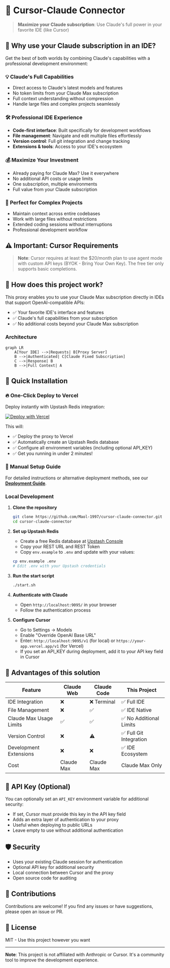 # 🚀 Cursor-Claude Connector

> **Maximize your Claude subscription**: Use Claude's full power in your favorite IDE (like Cursor)

## 🚀 Why use your Claude subscription in an IDE?

Get the best of both worlds by combining Claude's capabilities with a professional development environment:

### 💡 **Claude's Full Capabilities**

- Direct access to Claude's latest models and features
- No token limits from your Claude Max subscription
- Full context understanding without compression
- Handle large files and complex projects seamlessly

### 🛠️ **Professional IDE Experience**

- **Code-first interface**: Built specifically for development workflows
- **File management**: Navigate and edit multiple files effortlessly
- **Version control**: Full git integration and change tracking
- **Extensions & tools**: Access to your IDE's ecosystem

### 💰 **Maximize Your Investment**

- Already paying for Claude Max? Use it everywhere
- No additional API costs or usage limits
- One subscription, multiple environments
- Full value from your Claude subscription

### 🎯 **Perfect for Complex Projects**

- Maintain context across entire codebases
- Work with large files without restrictions
- Extended coding sessions without interruptions
- Professional development workflow

## ⚠️ **Important: Cursor Requirements**

> **Note**: Cursor requires at least the $20/month plan to use agent mode with custom API keys (BYOK - Bring Your Own Key). The free tier only supports basic completions.

## 🔧 How does this project work?

This proxy enables you to use your Claude Max subscription directly in IDEs that support OpenAI-compatible APIs:

- ✅ Your favorite IDE's interface and features
- ✅ Claude's full capabilities from your subscription
- ✅ No additional costs beyond your Claude Max subscription

### Architecture

```mermaid
graph LR
    A[Your IDE] -->|Requests| B[Proxy Server]
    B -->|Authenticated| C[Claude Fixed Subscription]
    C -->|Response| B
    B -->|Full Context| A
```

## 🚀 Quick Installation

### 🔥 One-Click Deploy to Vercel

Deploy instantly with Upstash Redis integration:

[![Deploy with Vercel](https://vercel.com/button)](https://vercel.com/new/clone?repository-url=https://github.com/Maol-1997/cursor-claude-connector&env=API_KEY&envDescription=Custom%20optional%20key%20for%20enhanced%20security%20protection&envLink=https://github.com/Maol-1997/cursor-claude-connector%23api-key&integration-ids=oac_V3R1GIpkoJorr6fqyiwdhl17)

<!-- The integration-ids parameter includes Upstash's official Vercel integration ID for automatic Redis setup -->

This will:

- ✅ Deploy the proxy to Vercel
- ✅ Automatically create an Upstash Redis database
- ✅ Configure all environment variables (including optional API_KEY)
- ✅ Get you running in under 2 minutes!

### 📖 Manual Setup Guide

For detailed instructions or alternative deployment methods, see our **[Deployment Guide](DEPLOYMENT.md)**.

### Local Development

1. **Clone the repository**

   ```bash
   git clone https://github.com/Maol-1997/cursor-claude-connector.git
   cd cursor-claude-connector
   ```

2. **Set up Upstash Redis**

   - Create a free Redis database at [Upstash Console](https://console.upstash.com/)
   - Copy your REST URL and REST Token
   - Copy `env.example` to `.env` and update with your values:

   ```bash
   cp env.example .env
   # Edit .env with your Upstash credentials
   ```

3. **Run the start script**

   ```bash
   ./start.sh
   ```

4. **Authenticate with Claude**

   - Open `http://localhost:9095/` in your browser
   - Follow the authentication process

5. **Configure Cursor**
   - Go to Settings → Models
   - Enable "Override OpenAI Base URL"
   - Enter: `http://localhost:9095/v1` (for local) or `https://your-app.vercel.app/v1` (for Vercel)
   - If you set an API_KEY during deployment, add it to your API key field in Cursor

## 🎉 Advantages of this solution

| Feature                 | Claude Web | Claude Code | **This Project**        |
| ----------------------- | ---------- | ----------- | ----------------------- |
| IDE Integration         | ❌         | ❌ Terminal | ✅ Full IDE             |
| File Management         | ❌         | ✅          | ✅ IDE Native           |
| Claude Max Usage Limits | ✅         | ✅          | ✅ No Additional Limits |
| Version Control         | ❌         | ⚠️          | ✅ Full Git Integration |
| Development Extensions  | ❌         | ❌          | ✅ IDE Ecosystem        |
| Cost                    | Claude Max | Claude Max  | Claude Max Only         |

## 🔐 API Key (Optional)

You can optionally set an `API_KEY` environment variable for additional security:

- If set, Cursor must provide this key in the API key field
- Adds an extra layer of authentication to your proxy
- Useful when deploying to public URLs
- Leave empty to use without additional authentication

## 🛡️ Security

- Uses your existing Claude session for authentication
- Optional API key for additional security
- Local connection between Cursor and the proxy
- Open source code for auditing

## 🤝 Contributions

Contributions are welcome! If you find any issues or have suggestions, please open an issue or PR.

## 📄 License

MIT - Use this project however you want

---

**Note**: This project is not affiliated with Anthropic or Cursor. It's a community tool to improve the development experience.
